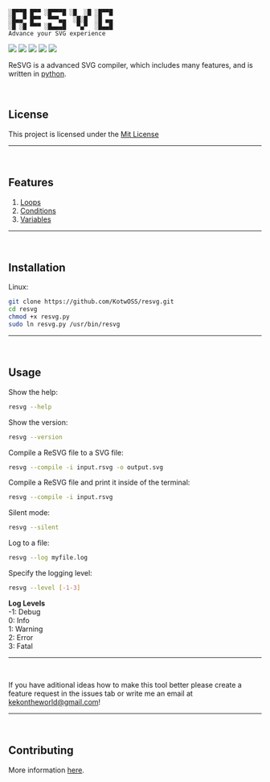 ```
░█▀▀█ █▀▀ ░█▀▀▀█ ░█  ░█ ░█▀▀█
░█▄▄▀ █▀▀  ▀▀▀▄▄  ░█░█  ░█ ▄▄
░█ ░█ ▀▀▀ ░█▄▄▄█   ▀▄▀  ░█▄▄█
Advance your SVG experience
```

![](https://tokei.rs/b1/github/KotwOSS/resvg)
![](https://tokei.rs/b1/github/KotwOSS/resvg?category=blanks)
![](https://tokei.rs/b1/github/KotwOSS/resvg?category=code)
![](https://tokei.rs/b1/github/KotwOSS/resvg?category=comments)
![](https://tokei.rs/b1/github/KotwOSS/resvg?category=files)
<br>

ReSVG is a advanced SVG compiler, which includes many features, and is written in [python](https://www.python.org/).

<br>

## License

This project is licensed under the [Mit License](https://mit-license.org/)

<hr>
<br>

## Features

1. [Loops](examples/repeat/doc.md)
2. [Conditions](examples/if/doc.md)
3. [Variables](examples/define/doc.md)

<hr>
<br>

## Installation

Linux:

```bash
git clone https://github.com/KotwOSS/resvg.git
cd resvg
chmod +x resvg.py
sudo ln resvg.py /usr/bin/resvg
```

<hr>
<br>

## Usage

Show the help:

```sh
resvg --help
```

Show the version:

```sh
resvg --version
```

Compile a ReSVG file to a SVG file:

```sh
resvg --compile -i input.rsvg -o output.svg
```

Compile a ReSVG file and print it inside of the terminal:

```sh
resvg --compile -i input.rsvg
```

Silent mode:

```sh
resvg --silent
```

Log to a file:

```sh
resvg --log myfile.log
```

Specify the logging level:

```sh
resvg --level [-1-3]
```

**Log Levels**<br>
-1: Debug<br>
0: Info<br>
1: Warning<br>
2: Error<br>
3: Fatal<br>

<hr>
<br>

If you have aditional ideas how to make this tool better please create a feature request in the issues tab or write me an email at [kekontheworld@gmail.com](mailto:kekontheworld@gmail.com)!

<hr>
<br>

## Contributing

More information [here](https://oss.kotw.dev/resvg/CONTRIBUTE).
